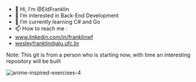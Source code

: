 - 👋 Hi, I’m @EldFranklin
- 👀 I’m interested in Back-End Development
- 🌱 I’m currently learning C# and Go
- 📫 How to reach me :
- www.linkedin.com/in/franklinwf
- wesleyfranklin@alu.ufc.br

Note: This git is from a person who is starting now, with time an interesting repository will be built

<!---
EldFranklin/EldFranklin is a ✨ special ✨ repository because its `README.md` (this file) appears on your GitHub profile.
You can click the Preview link to take a look at your changes.
--->

   ![anime-inspired-exercises-4](https://user-images.githubusercontent.com/105466304/168698847-30733033-8edf-4328-b0af-50955506ec10.gif)
